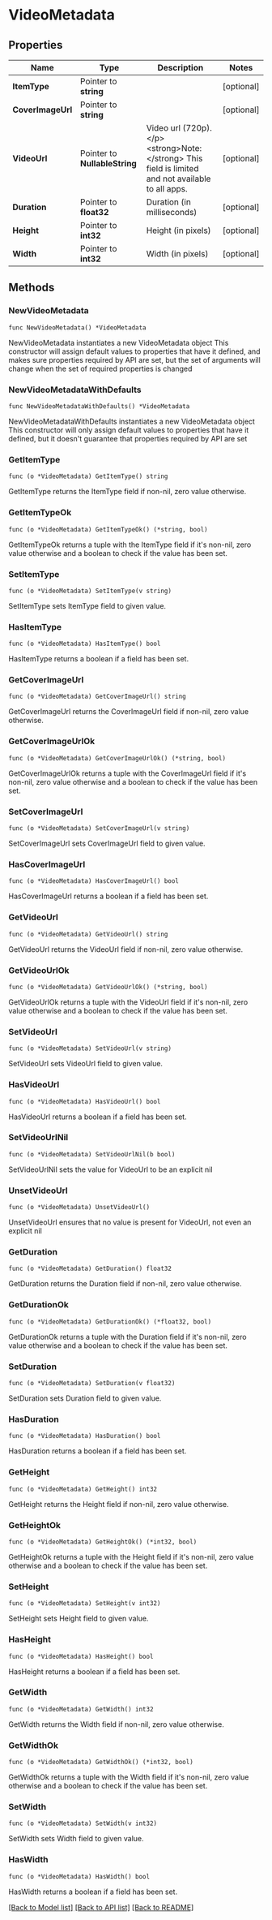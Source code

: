 # VideoMetadata

## Properties

Name | Type | Description | Notes
------------ | ------------- | ------------- | -------------
**ItemType** | Pointer to **string** |  | [optional] 
**CoverImageUrl** | Pointer to **string** |  | [optional] 
**VideoUrl** | Pointer to **NullableString** | Video url (720p). &lt;/p&gt;&lt;strong&gt;Note:&lt;/strong&gt; This field is limited and not available to all apps. | [optional] 
**Duration** | Pointer to **float32** | Duration (in milliseconds) | [optional] 
**Height** | Pointer to **int32** | Height (in pixels) | [optional] 
**Width** | Pointer to **int32** | Width (in pixels) | [optional] 

## Methods

### NewVideoMetadata

`func NewVideoMetadata() *VideoMetadata`

NewVideoMetadata instantiates a new VideoMetadata object
This constructor will assign default values to properties that have it defined,
and makes sure properties required by API are set, but the set of arguments
will change when the set of required properties is changed

### NewVideoMetadataWithDefaults

`func NewVideoMetadataWithDefaults() *VideoMetadata`

NewVideoMetadataWithDefaults instantiates a new VideoMetadata object
This constructor will only assign default values to properties that have it defined,
but it doesn't guarantee that properties required by API are set

### GetItemType

`func (o *VideoMetadata) GetItemType() string`

GetItemType returns the ItemType field if non-nil, zero value otherwise.

### GetItemTypeOk

`func (o *VideoMetadata) GetItemTypeOk() (*string, bool)`

GetItemTypeOk returns a tuple with the ItemType field if it's non-nil, zero value otherwise
and a boolean to check if the value has been set.

### SetItemType

`func (o *VideoMetadata) SetItemType(v string)`

SetItemType sets ItemType field to given value.

### HasItemType

`func (o *VideoMetadata) HasItemType() bool`

HasItemType returns a boolean if a field has been set.

### GetCoverImageUrl

`func (o *VideoMetadata) GetCoverImageUrl() string`

GetCoverImageUrl returns the CoverImageUrl field if non-nil, zero value otherwise.

### GetCoverImageUrlOk

`func (o *VideoMetadata) GetCoverImageUrlOk() (*string, bool)`

GetCoverImageUrlOk returns a tuple with the CoverImageUrl field if it's non-nil, zero value otherwise
and a boolean to check if the value has been set.

### SetCoverImageUrl

`func (o *VideoMetadata) SetCoverImageUrl(v string)`

SetCoverImageUrl sets CoverImageUrl field to given value.

### HasCoverImageUrl

`func (o *VideoMetadata) HasCoverImageUrl() bool`

HasCoverImageUrl returns a boolean if a field has been set.

### GetVideoUrl

`func (o *VideoMetadata) GetVideoUrl() string`

GetVideoUrl returns the VideoUrl field if non-nil, zero value otherwise.

### GetVideoUrlOk

`func (o *VideoMetadata) GetVideoUrlOk() (*string, bool)`

GetVideoUrlOk returns a tuple with the VideoUrl field if it's non-nil, zero value otherwise
and a boolean to check if the value has been set.

### SetVideoUrl

`func (o *VideoMetadata) SetVideoUrl(v string)`

SetVideoUrl sets VideoUrl field to given value.

### HasVideoUrl

`func (o *VideoMetadata) HasVideoUrl() bool`

HasVideoUrl returns a boolean if a field has been set.

### SetVideoUrlNil

`func (o *VideoMetadata) SetVideoUrlNil(b bool)`

 SetVideoUrlNil sets the value for VideoUrl to be an explicit nil

### UnsetVideoUrl
`func (o *VideoMetadata) UnsetVideoUrl()`

UnsetVideoUrl ensures that no value is present for VideoUrl, not even an explicit nil
### GetDuration

`func (o *VideoMetadata) GetDuration() float32`

GetDuration returns the Duration field if non-nil, zero value otherwise.

### GetDurationOk

`func (o *VideoMetadata) GetDurationOk() (*float32, bool)`

GetDurationOk returns a tuple with the Duration field if it's non-nil, zero value otherwise
and a boolean to check if the value has been set.

### SetDuration

`func (o *VideoMetadata) SetDuration(v float32)`

SetDuration sets Duration field to given value.

### HasDuration

`func (o *VideoMetadata) HasDuration() bool`

HasDuration returns a boolean if a field has been set.

### GetHeight

`func (o *VideoMetadata) GetHeight() int32`

GetHeight returns the Height field if non-nil, zero value otherwise.

### GetHeightOk

`func (o *VideoMetadata) GetHeightOk() (*int32, bool)`

GetHeightOk returns a tuple with the Height field if it's non-nil, zero value otherwise
and a boolean to check if the value has been set.

### SetHeight

`func (o *VideoMetadata) SetHeight(v int32)`

SetHeight sets Height field to given value.

### HasHeight

`func (o *VideoMetadata) HasHeight() bool`

HasHeight returns a boolean if a field has been set.

### GetWidth

`func (o *VideoMetadata) GetWidth() int32`

GetWidth returns the Width field if non-nil, zero value otherwise.

### GetWidthOk

`func (o *VideoMetadata) GetWidthOk() (*int32, bool)`

GetWidthOk returns a tuple with the Width field if it's non-nil, zero value otherwise
and a boolean to check if the value has been set.

### SetWidth

`func (o *VideoMetadata) SetWidth(v int32)`

SetWidth sets Width field to given value.

### HasWidth

`func (o *VideoMetadata) HasWidth() bool`

HasWidth returns a boolean if a field has been set.


[[Back to Model list]](../README.md#documentation-for-models) [[Back to API list]](../README.md#documentation-for-api-endpoints) [[Back to README]](../README.md)


